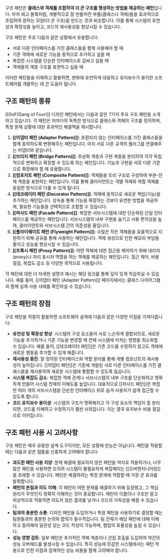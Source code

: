 구조 패턴은 **클래스와 객체를 조합하여 더 큰 구조를 형성하는 방법을 제공하는 패턴**입니다. 마치 레고 블록처럼, 개별적으로 잘 만들어진 부품(클래스나 객체)들을 효과적으로 조립하여 원하는 모양(더 큰 구조)을 만드는 것과 비슷합니다. 이를 통해 시스템의 유연성과 확장성을 높이고, 코드의 재사용성을 향상시킬 수 있습니다.

구조 패턴은 주로 다음과 같은 상황에서 유용합니다:

- 서로 다른 인터페이스를 가진 클래스들을 함께 사용해야 할 때
- 기존 객체에 새로운 기능을 동적으로 추가하고 싶을 때
- 복잡한 시스템을 단순한 인터페이스로 감싸고 싶을 때
- 객체들의 계층 구조를 표현하고 싶을 때

이러한 패턴들을 이해하고 활용하면, 변화에 유연하게 대응하고 유지보수가 용이한 소프트웨어를 개발하는 데 큰 도움이 됩니다.

## 구조 패턴의 종류

[[GoF(Gang of Four)]] 디자인 패턴에서는 다음과 같은 7가지 주요 구조 패턴을 소개하고 있습니다. 각 패턴은 저마다의 독특한 방식으로 클래스와 객체의 구조를 정의하며, 특정 문제 상황에 대한 효과적인 해결책을 제시합니다.

1. **[[어댑터 패턴 (Adapter Pattern)]]**: 호환되지 않는 인터페이스를 가진 클래스들을 함께 동작하도록 변환해주는 패턴입니다. 마치 서로 다른 규격의 플러그를 연결해주는 어댑터와 같습니다.
2. **[[브리지 패턴 (Bridge Pattern)]]**: 추상화 계층과 구현 계층을 분리하여 각각 독립적으로 변화하고 확장할 수 있도록 하는 패턴입니다. 기능과 구현을 서로 다른 기준으로 확장해야 할 때 유용합니다.
3. **[[컴포지트 패턴 (Composite Pattern)]]**: 객체들을 트리 구조로 구성하여 부분-전체 계층을 표현하는 패턴입니다. 이를 통해 클라이언트는 개별 객체와 복합 객체를 동일한 방식으로 다룰 수 있게 됩니다.
4. **[[데코레이터 패턴 (Decorator Pattern)]]**: 객체에 동적으로 새로운 책임(기능)을 추가하는 패턴입니다. 상속을 통해 기능을 확장하는 것보다 유연한 방법을 제공하며, 필요한 기능들을 선택적으로 조합할 수 있습니다.
5. **[[퍼사드 패턴 (Facade Pattern)]]**: 복잡한 서브시스템에 대한 단순화된 단일 인터페이스를 제공하는 패턴입니다. 서브시스템의 내부 구현을 숨기고 사용 편의성을 높여, 클라이언트와 서브시스템 간의 의존성을 줄입니다.
6. **[[플라이웨이트 패턴 (Flyweight Pattern)]]**: 수많은 작은 객체들을 효율적으로 지원하기 위해 공유를 통해 사용하는 패턴입니다. 객체 생성으로 인한 메모리 부담을 줄이고 성능을 향상시킬 수 있습니다.
7. **[[프록시 패턴 (Proxy Pattern)]]**: 어떤 객체에 대한 접근을 제어하기 위해 대리자(proxy)나 자리 표시자 역할을 하는 객체를 제공하는 패턴입니다. 접근 제어, 비용 절감, 복잡도 감소 등 다양한 목적으로 사용됩니다.

각 패턴에 대한 더 자세한 설명과 예시는 해당 링크를 통해 깊이 있게 학습하실 수 있습니다. 예를 들어, [[어댑터 패턴 (Adapter Pattern)]] 페이지에서는 클래스 다이어그램과 함께 실제 사용 사례를 확인하실 수 있습니다.

## 구조 패턴의 장점

구조 패턴을 적절히 활용하면 소프트웨어 설계에 다음과 같은 다양한 이점을 가져다줍니다:

- **유연성 및 확장성 향상**: 시스템의 구성 요소들이 서로 느슨하게 결합되므로, 새로운 기능을 추가하거나 기존 기능을 변경할 때 전체 시스템에 미치는 영향을 최소화할 수 있습니다. 예를 들어, [[데코레이터 패턴]]은 기존 코드를 수정하지 않고도 객체에 새로운 행동을 추가할 수 있게 해줍니다.
- **재사용성 증진**: 잘 정의된 인터페이스와 역할 분리를 통해 개별 컴포넌트의 재사용성이 높아집니다. [[어댑터 패턴]]은 기존에 개발된 서로 다른 인터페이스를 가진 클래스들을 재사용하여 새로운 시스템에 통합할 수 있도록 돕습니다.
- **시스템 복잡도 감소**: 복잡한 객체 관계나 서브시스템의 내부 구조를 단순화하고 명확하게 만들어 시스템 전체의 이해도를 높입니다. 대표적으로 [[퍼사드 패턴]]은 복잡한 여러 개의 서브시스템을 단순한 인터페이스 뒤로 숨겨 사용자가 쉽게 접근할 수 있도록 합니다.
- **코드 유지보수 용이성**: 시스템의 구조가 명확해지고 각 구성 요소의 책임이 잘 분리되면, 코드를 이해하고 수정하기가 훨씬 쉬워집니다. 이는 결국 유지보수 비용 절감으로 이어집니다.

## 구조 패턴 사용 시 고려사항

구조 패턴은 매우 유용한 설계 도구이지만, 모든 상황에 만능은 아닙니다. 패턴을 적용할 때는 다음과 같은 점들을 신중하게 고려해야 합니다:

- **과도한 패턴 사용 지양**: 문제 해결에 필요하지 않은 패턴을 억지로 적용하거나, 너무 많은 패턴을 사용하면 오히려 시스템이 불필요하게 복잡해지는 [[오버엔지니어링]]을 초래할 수 있습니다. 패턴은 해결하려는 특정 문제에 적합할 때 가장 큰 효과를 발휘합니다.
- **패턴의 본질과 의도 이해**: 각 패턴이 어떤 문제를 해결하기 위해 등장했고, 그 핵심 원리가 무엇인지 정확히 이해하는 것이 중요합니다. 패턴의 이름이나 구조만 알고 피상적으로 적용하면 의도치 않은 결과를 낳거나 코드의 가독성을 해칠 수 있습니다.
- **팀과의 충분한 소통**: 디자인 패턴을 도입하거나 특정 패턴을 사용하기로 결정할 때는 팀원들과의 충분한 논의와 합의가 필수적입니다. 팀 전체가 해당 패턴에 대해 이해하고 동의해야 일관성 있는 코드 작성이 가능하며, 협업의 효율성을 높일 수 있습니다.
- **성능 영향 검토**: 일부 패턴은 추가적인 객체 계층이나 간접 호출을 도입하여 약간의 성능 오버헤드를 발생시킬 수 있습니다. 특히 성능에 민감한 시스템에서는 패턴 적용으로 인한 이점과 잠재적인 성능 비용을 함께 고려해야 합니다.
